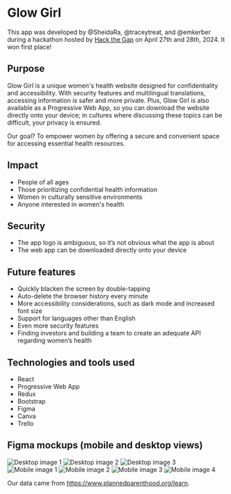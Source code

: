 # Glow Girl

This app was developed by @SheidaRa, @traceytreat, and @emkerber during a hackathon hosted by [Hack the Gap](https://www.hackthegap.com/) on April 27th and 28th, 2024. It won first place!

## Purpose

Glow Girl is a unique women's health website designed for confidentiality and accessibility. With security features and multilingual translations, accessing information is safer and more private. Plus, Glow Girl is also available as a Progressive Web App, so you can download the website directly onto your device;  in cultures where discussing these topics can be difficult, your privacy is ensured.
 
Our goal? To empower women by offering a secure and convenient space for accessing essential health resources.

## Impact

- People of all ages
- Those prioritizing confidential health information
- Women in culturally sensitive environments
- Anyone interested in women's health

## Security

- The app logo is ambiguous, so it’s not obvious what the app is about 
- The web app can be downloaded directly onto your device

## Future features

- Quickly blacken the screen by double-tapping
- Auto-delete the browser history every minute
- More accessibility considerations, such as dark mode and increased font size
- Support for languages other than English
- Even more security features
- Finding investors and building a team to create an adequate API regarding women’s health

## Technologies and tools used

- React
- Progressive Web App
- Redux
- Bootstrap
- Figma
- Canva
- Trello

## Figma mockups (mobile and desktop views)

![Desktop image 1](./mockups/desktop_1.png)
![Desktop image 2](./mockups/desktop_2.png)
![Desktop image 3](./mockups/desktop_3.png)
![Mobile image 1](./mockups/mobile_1.png)
![Mobile image 2](./mockups/mobile_2.png)
![Mobile image 3](./mockups/mobile_3.png)
![Mobile image 4](./mockups/mobile_4.png)

Our data came from https://www.plannedparenthood.org/learn.